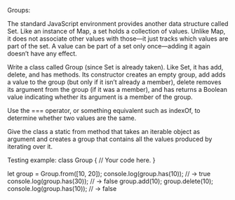 Groups:

  The standard JavaScript environment provides another data structure called Set. Like an instance of Map, a set holds a collection of values. Unlike Map, it does not associate other values with those—it just tracks which values are part of the set. A value can be part of a set only once—adding it again doesn’t have any effect.

  Write a class called Group (since Set is already taken). Like Set, it has add, delete, and has methods. Its constructor creates an empty group, add adds a value to the group (but only if it isn’t already a member), delete removes its argument from the group (if it was a member), and has returns a Boolean value indicating whether its argument is a member of the group.

  Use the === operator, or something equivalent such as indexOf, to determine whether two values are the same.

  Give the class a static from method that takes an iterable object as argument and creates a group that contains all the values produced by iterating over it.

Testing example:
  class Group {
    // Your code here.
  }

  let group = Group.from([10, 20]);
  console.log(group.has(10));
  // → true
  console.log(group.has(30));
  // → false
  group.add(10);
  group.delete(10);
  console.log(group.has(10));
  // → false
